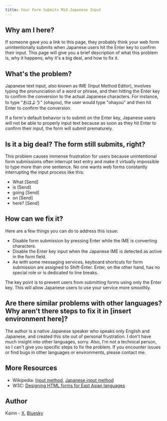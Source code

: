 ```yaml
---
title: Your Form Submits Mid-Japanese Input
---
```


## Why am I here?

If someone gave you a link to this page, they probably think your web form unintentionally submits when Japanese users hit the Enter key to confirm their input. This page will give you a brief description of what this problem is, why it happens, why it's a big deal, and how to fix it.

## What's the problem?

Japanese text input, also known as IME (Input Method Editor), involves typing the pronunciation of a word or phrase, and then hitting the Enter key to confirm the conversion to the actual Japanese characters. For instance, to type "おはよう" (ohayou), the user would type "ohayou" and then hit Enter to confirm the conversion.

If a form's default behavior is to submit on the Enter key, Japanese users will not be able to properly input text because as soon as they hit Enter to confirm their input, the form will submit prematurely.

## Is it a big deal? The form still submits, right?

This problem causes immense frustration for users because unintentional form submissions often interrupt text entry and make it virtually impossible to type more than one sentence. No one wants web forms constantly interrupting the input process like this:

- What [Send]
- is [Send]
- going [Send]
- on [Send]
- here? [Send]

## How can we fix it?

Here are a few things you can do to address this issue:

- Disable form submission by pressing Enter while the IME is converting characters.
- Disable the Enter key input when the Japanese IME is detected as active in the form field.
- As with some messaging services, keyboard shortcuts for form submission are assigned to Shift-Enter. Enter, on the other hand, has no special role or is dedicated to line breaks.

The key point is to prevent users from submitting forms using only the Enter key. This will allow Japanese users to use your service more smoothly.

## Are there similar problems with other languages? Why aren't there steps to fix it in [insert environment here]?

The author is a native Japanese speaker who speaks only English and Japanese, and created this site out of personal frustration. I don't have much insight into other languages, sorry. Also, I'm not a technical person, so I can't give you specific steps to fix the problem. If you encounter issues or find bugs in other languages or environments, please contact me.

## More Resources

- Wikipedia: [Input method](https://en.wikipedia.org/wiki/Input_method), [Japanese input method](https://en.wikipedia.org/wiki/Japanese_input_method)
- W3C: [Designing HTML forms for East Asian languages](https://www.w3.org/International/techniques/authoring-html#forms)

## Author

Kairin - [X](https://twitter.com/ckrunch), [Bluesky](https://bsky.app/profile/kairin.bsky.social)